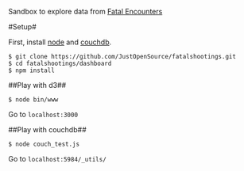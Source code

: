 Sandbox to explore data from [Fatal Encounters](fatalencounters.org)

#Setup#

First, install [node](http://nodejs.org/) and [couchdb](http://couchdb.apache.org/).  

	$ git clone https://github.com/JustOpenSource/fatalshootings.git
	$ cd fatalshootings/dashboard
	$ npm install

##Play with d3##

	$ node bin/www

Go to `localhost:3000`
	
##Play with couchdb##

	$ node couch_test.js
	
Go to `localhost:5984/_utils/`
